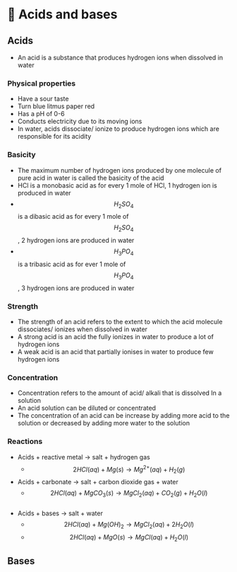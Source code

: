 # 🧪 Acids and bases

## Acids

* An acid is a substance that produces hydrogen ions when dissolved in water

### Physical properties

* Have a sour taste
* Turn blue litmus paper red
* Has a pH of 0-6
* Conducts electricity due to its moving ions
* In water, acids dissociate/ ionize to produce hydrogen ions which are responsible for its acidity

### Basicity

* The maximum number of hydrogen ions produced by one molecule of pure acid in water is called the basicity of the acid
* HCl is a monobasic acid as for every 1 mole of HCl, 1 hydrogen ion is produced in water
* $$H_2SO_4$$​is a dibasic acid as for every 1 mole of $$H_2SO_4$$​, 2 hydrogen ions are produced in water
* $$H_3PO_4$$​is a tribasic acid as for ever 1 mole of $$H_3PO_4$$​, 3 hydrogen ions are produced in water

### Strength

* The strength of an acid refers to the extent to which the acid molecule dissociates/ ionizes when dissolved in water
* A strong acid is an acid the fully ionizes in water to produce a lot of hydrogen ions
* A weak acid is an acid that partially ionises in water to produce few hydrogen ions

### Concentration

* Concentration refers to the amount of acid/ alkali that is dissolved In a solution
* An acid solution can be diluted or concentrated
* The concentration of an acid can be increase by adding more acid to the solution or decreased by adding more water to the solution

### Reactions

* Acids + reactive metal -> salt + hydrogen gas
  * $$2HCl(aq) + Mg(s) \rightarrow Mg^{2+}(aq)+H_2(g)$$
* Acids + carbonate -> salt + carbon dioxide gas + water
  * $$2HCl(aq) + MgCO_3(s) \rightarrow MgCl_2(aq) + CO_2 (g) + H_2O(l)$$​
* Acids + bases -> salt + water
  * $$2HCl(aq) + Mg(OH)_2 \rightarrow MgCl_2(aq) + 2H_2O(l)$$
  * $$2HCl(aq) +MgO(s) \rightarrow MgCl(aq) + H_2O (l)$$

## Bases

